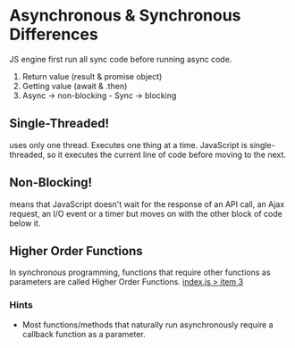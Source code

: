 # Asynchronous & Synchronous Differences
JS engine first run all sync code before running async code.
1. Return value (result & promise object)
2. Getting value (await & .then)
3. Async &rarr; non-blocking - Sync &rarr; blocking

## Single-Threaded!
uses only one thread. Executes one thing at a time. JavaScript is single-threaded, so it executes the current line of code before moving to the next.   

## Non-Blocking!
means that JavaScript doesn't wait for the response of an API call, an Ajax request, an I/O event or a timer but moves on with the other block of code below it.

## Higher Order Functions
In synchronous programming, functions that require other functions as parameters are called Higher Order Functions.
[index.js > item 3](./index.js)

### Hints
- Most functions/methods that naturally run asynchronously require a callback function as a parameter.
